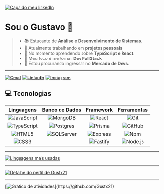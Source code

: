 [![Capa do meu linkedIn](https://media.licdn.com/dms/image/v2/D4D16AQE5HLFlXhgBbA/profile-displaybackgroundimage-shrink_350_1400/profile-displaybackgroundimage-shrink_350_1400/0/1727297962588?e=1732752000&v=beta&t=u2TAq2khr9QPrFHdbTg_p-FCJmz1GSzd2dzjHNWM1nA)](https://www.linkedin.com/in/Gustx21)

# Sou o Gustavo 🤟
> * 📚 Estudante de **Análise e Desenvolvimento de Sistemas**.
> * 📂 Atualmente trabalhando em __projetos pessoais__.
> * 📖 No momento aprendendo sobre **TypeScript e React**.
> * 🎯 Meu foco é me tornar **Dev FullStack**
> * 📌 Estou procurando ingressar no **Mercado de Devs**.
---
 [![Gmail](https://img.shields.io/badge/Gmail-2A2B2A?style=for-the-badge&logo=gmail&logoColor=white)](mailto://gugamathiaz12@gmail.com)
 [![Linkedin](https://img.shields.io/badge/LinkedIn-347FC4?style=for-the-badge&logo=linkedin&logoColor=white)](https://www.linkedin.com/in/Gustx21)
 [![Instagram](https://img.shields.io/badge/-Instagram-ED6A5A?style=for-the-badge&logo=instagram&logoColor=white)](https://instagram.com/Gustx_21)

## 💻 Tecnologias
Linguagens | Banco de Dados | Framework | Ferramentas
:---: | :---: | :---: | :---:
 ![JavaScript](https://img.shields.io/badge/-JavaScript-000000?style=for-the-badge&logo=javascript&logoColor=f5ec42) | ![MongoDB](https://img.shields.io/badge/-MongoDB-000000?style=for-the-badge&logo=mongodb&logoColor=306820) | ![React](https://img.shields.io/badge/-ReactJS-000000?style=for-the-badge&logo=react&logoColor=26a5bf) | ![Git](https://img.shields.io/badge/-Git-000000?style=for-the-badge&logo=git&logoColor=bf230f)
 ![TypeScript](https://img.shields.io/badge/-TypeScript-000000?style=for-the-badge&logo=typescript&logoColor=0e81ed) | ![Postgres](https://img.shields.io/badge/-Postgres-000000?style=for-the-badge&logo=postgresql&logoColor=26a5bf) | ![Prisma](https://img.shields.io/badge/-Prisma-000000?style=for-the-badge&logo=prisma&logoColor=26a5bf) | ![GitHub](https://img.shields.io/badge/-GitHub-000000?style=for-the-badge&logo=github&logoColor=fff)
 ![HTML5](https://img.shields.io/badge/-HTML5-000000?style=for-the-badge&logo=HTML5&logoColor=ed5c0e) | ![SQLServer](https://img.shields.io/badge/-SQLServer-000000?style=for-the-badge&logo=SQLServer&logoColor=4ba12f) | ![Express](https://img.shields.io/badge/-Express-000000?style=for-the-badge&logo=express&logoColor=C468DB) | ![Npm](https://img.shields.io/badge/-Npm-000000?style=for-the-badge&logo=npm&logoColor=C70601)
 ![CSS3](https://img.shields.io/badge/-CSS3-000000?style=for-the-badge&logo=CSS3&logoColor=0e81ed) | | ![Fastify](https://img.shields.io/badge/-Fastify-000000?style=for-the-badge&logo=fastify&logoColor=26a5bf) | ![Node.js](https://img.shields.io/badge/-Node.js-000000?style=for-the-badge&logo=node.js&logoColor=4ba12f)

---
 [![Linguagens mais usadas](https://github-readme-stats.vercel.app/api/top-langs/?username=gustx21&layout=compact&langs_count=7&theme=github_dark)](https://github.com/Gustx21)

---
 [![Detalhe do perfil de Gustx21](https://github-readme-stats.vercel.app/api?username=gustx21&show_icons=true&theme=github_dark&include_all_commits=true&count_private=true)](https://github.com/Gustx21)

---
 [![Gráfico de atividades](https://github-readme-activity-graph.vercel.app/graph?username=gustx21&radius=16&theme=react&area=true&order=5")](https://github.com/Gustx21)
